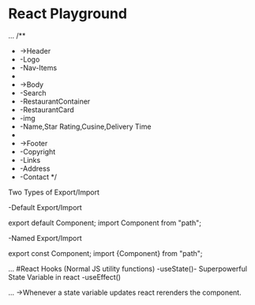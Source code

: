 # React Playground

...
/**
 * ->Header
 * -Logo
 * -Nav-Items
 * 
 * ->Body
 * -Search
 * -RestaurantContainer
 * -RestaurantCard
 * -img
 * -Name,Star Rating,Cusine,Delivery Time
 * 
 * ->Footer
 * -Copyright
 * -Links
 * -Address
 * -Contact
 */

 Two Types of Export/Import

 -Default Export/Import

 export default Component;
 import Component from "path";

 -Named Export/Import

 export const Component;
 import {Component} from "path";

 ...
 #React Hooks
 (Normal JS utility functions)
 -useState()- Superpowerful State Variable in react
 -useEffect()

 ...
 ->Whenever a state variable updates react rerenders the component.
